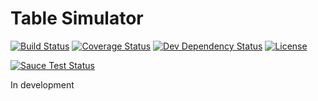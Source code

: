 # Table Simulator

[![Build Status](https://img.shields.io/travis/Klathmon/Table-Simulator/master.svg?style=flat-square)](https://travis-ci.org/Klathmon/Table-Simulator)
[![Coverage Status](https://img.shields.io/coveralls/Klathmon/Table-Simulator/master.svg?style=flat-square)](https://coveralls.io/r/Klathmon/Table-Simulator)
[![Dev Dependency Status](https://img.shields.io/david/dev/Klathmon/Table-Simulator.svg?style=flat-square)](https://david-dm.org/Klathmon/Table-Simulator#info=devDependencies&view=table)
[![License](https://img.shields.io/:license-GPLv3-blue.svg?style=flat-square)](https://tldrlegal.com/l/gpl-3.0)

[![Sauce Test Status](https://saucelabs.com/browser-matrix/TableSimulator.svg)](https://saucelabs.com/u/TableSimulator)

In development
